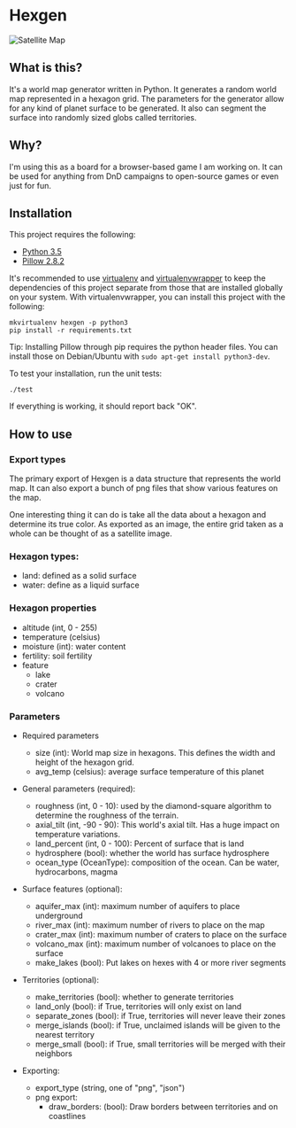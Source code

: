 # Hexgen

![Satellite Map](http://i.imgur.com/ekkaWgkl.png)

## What is this?
It's a world map generator written in Python. It generates a random world map represented in a hexagon grid. The parameters for the generator allow for any kind of planet surface to be generated. It also can segment the surface into randomly sized globs called territories.

## Why?
I'm using this as a board for a browser-based game I am working on. It can be used for anything from DnD campaigns to open-source games or even just for fun.


## Installation

This project requires the following:

* [Python 3.5](https://www.python.org/downloads/release/python-350/)
* [Pillow 2.8.2](http://pillow.readthedocs.io/en/3.2.x/installation.html)

It's recommended to use [virtualenv](https://pypi.python.org/pypi/virtualenv) and [virtualenvwrapper](http://virtualenvwrapper.readthedocs.io/en/latest/install.html) to keep the dependencies of this project separate from those that are installed globally on your system. With virtualenvwrapper, you can install this project with the following:

    mkvirtualenv hexgen -p python3
    pip install -r requirements.txt

Tip: Installing Pillow through pip requires the python header files. You can install those on Debian/Ubuntu with `sudo apt-get install python3-dev`.

To test your installation, run the unit tests:

    ./test

If everything is working, it should report back "OK".

## How to use

### Export types
The primary export of Hexgen is a data structure that represents the world map. It can also export a bunch of png files that show various features on the map.

One interesting thing it can do is take all the data about a hexagon and determine its true color. As exported as an image, the entire grid taken as a whole can be thought of as a satellite image.

### Hexagon types:
- land: defined as a solid surface
- water: define as a liquid surface

### Hexagon properties
- altitude (int, 0 - 255)
- temperature (celsius)
- moisture (int): water content
- fertility: soil fertility
- feature
    - lake
    - crater
    - volcano


### Parameters
- Required parameters
    - size (int): World map size in hexagons. This defines the width and height of the hexagon grid.
    - avg_temp (celsius): average surface temperature of this planet
- General parameters (required):
    - roughness (int, 0 - 10): used by the diamond-square algorithm to determine the roughness of the terrain.
    - axial_tilt (int, -90 - 90): This world's axial tilt. Has a huge impact on temperature variations.
    - land_percent (int, 0 - 100): Percent of surface that is land
    - hydrosphere (bool): whether the world has surface hydrosphere
    - ocean_type (OceanType): composition of the ocean. Can be water, hydrocarbons, magma

- Surface features (optional):
    - aquifer_max (int): maximum number of aquifers to place underground
    - river_max (int): maximum number of rivers to place on the map
    - crater_max (int): maximum number of craters to place on the surface
    - volcano_max (int): maximum number of volcanoes to place on the surface
    - make_lakes (bool): Put lakes on hexes with 4 or more river segments

- Territories (optional):
    - make_territories (bool): whether to generate territories
    - land_only (bool): if True, territories will only exist on land
    - separate_zones (bool): if True, territories will never leave their zones
    - merge_islands (bool): if True, unclaimed islands will be given to the nearest territory
    - merge_small (bool): if True, small territories will be merged with their neighbors

- Exporting:
    - export_type (string, one of "png", "json")
    - png export:
        - draw_borders: (bool): Draw borders between territories and on coastlines
